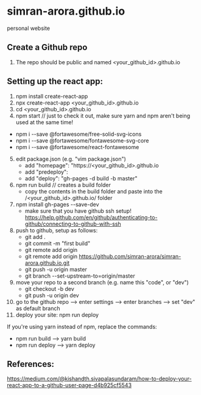 # simran-arora.github.io
personal website

## Create a Github repo
1. The repo should be public and named <your_github_id>.github.io 

## Setting up the react app:  
1. npm install create-react-app  
2. npx create-react-app <your_github_id>.github.io 
3. cd <your_github_id>.github.io 
4. npm start // just to check it out, make sure yarn and npm aren't being used at the same time! 
- npm i --save @fortawesome/free-solid-svg-icons
- npm i --save @fortawesome/fontawesome-svg-core
- npm i --save @fortawesome/react-fontawesome
5. edit package.json (e.g. "vim package.json")  
   - add "homepage": "https://<your_github_id>.github.io
   - add "predeploy": 
   - add "deploy": "gh-pages -d build -b master"
6. npm run build // creates a build folder  
   - copy the contents in the build folder and paste into the /<your_github_id>.github.io/ folder
7. npm install gh-pages --save-dev
   - make sure that you have github ssh setup! https://help.github.com/en/github/authenticating-to-github/connecting-to-github-with-ssh  
8. push to github, setup as follows:
   - git add .
   - git commit -m "first build"
   - git remote add origin
   - git remote add origin https://github.com/simran-arora/simran-arora.github.io.git
   - git push -u origin master
   - git branch --set-upstream-to=origin/master
9. move your repo to a second branch (e.g. name this "code", or "dev") 
   - git checkout -b dev
   - git push -u origin dev
10. go to the github repo --> enter settings --> enter branches --> set "dev" as default branch
11. deploy your site: npm run deploy

If you're using yarn instead of npm, replace the commands: 
- npm run build --> yarn build
- npm run deploy --> yarn deploy

## References:  
https://medium.com/@kishandth.sivapalasundaram/how-to-deploy-your-react-app-to-a-github-user-page-d4b925cf5543  


